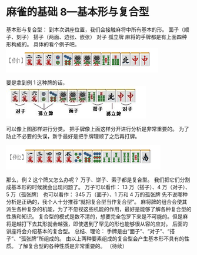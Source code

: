 # 麻雀的基础 8—基本形与复合型

基本形与复合型：  到本次讲座位置，我们会接触麻将中所有基本的形。  面子（顺子、刻子） 搭子（两面、边张、嵌张） 对子 孤立牌  麻将的手牌都是有上面四种形构成的。  具体的看个例子吧。
![image](./output/image_page23_12.png)

要是拿到例 1 这种牌的话，
![image](./output/image_page23_13.png)

可以像上图那样进行分类。  把手牌像上面这样分开进行分析是非常重要的。 为了防止不必要的失误，新手最好是把手牌理顺了之后再打牌。

![image](./output/image_page23_14.png)

那么，例 2 这个牌又怎么办呢？ 万子、饼子、索子都是复合型。  我们把它们分割成基本形的时候就会出现问题了。  万子可以看作： 13 万（搭子）、4 万（对子）、5 万（孤张牌）  也可以看作： 345 万（面子）、1 万和 4 万的孤张牌  先不说哪种分析是正确的，我个人十分推荐“就把复合型当作复合型”。  麻将牌的组合会使其派生各种复杂的机能，为了不忽视这些机能的作用，最好是能够了解各种复合型的性质和知识。  复合型的模式是数不清的，想要完全包罗下来是不可能的。但是麻将是越打下去其形就会越强，即使遇到了罕见的形也能够很从容的应对。  后面的讲座将会介绍基本的复合型。  总结、理论： 手牌是由“面子”、“对子”、“搭子”、“孤张牌”所组成的。 由以上两种要素组成的复合型会产生基本形不具有的性质。 了解复合型的各种性质是非常重要的。   （待续）